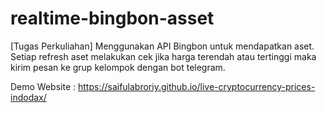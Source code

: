 # realtime-bingbon-asset

[Tugas Perkuliahan] Menggunakan API Bingbon untuk mendapatkan aset. Setiap refresh aset melakukan cek jika harga terendah atau tertinggi maka kirim pesan ke grup kelompok dengan bot telegram.

Demo Website : <a href="https://saifulabroriy.github.io/live-cryptocurrency-prices-indodax/">https://saifulabroriy.github.io/live-cryptocurrency-prices-indodax/</a>
